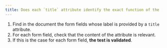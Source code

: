 ```yaml
---
title: Does each `title` attribute identify the exact function of the [form input field](#form-input-field) to which it is associated?
---
```


1. Find in the document the form fields whose label is provided by a `title` attribute.
2. For each form field, check that the content of the attribute is relevant.
3. If this is the case for each form field, **the test is validated**.
